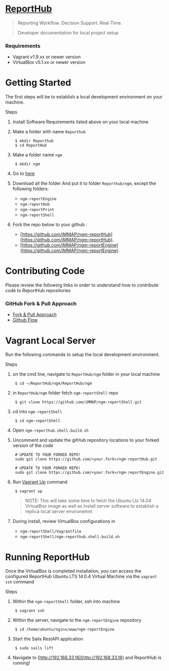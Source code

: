 # [ReportHub](http://reporthub.immap.org)
> 
> Reporting Workflow. Decision Support. Real-Time.
> 
> Developer documentation for local project setup

### Requirements

<!-- - Dropbox 33.4.xx -->
- Vagrant v1.9.xx or newer version
- VirtualBox v5.1.xx or newer version

# Getting Started

The first steps will be to establish a local development environment on your machine. 
<!-- and establish connection with the DEV server. -->

Steps

1. Install Software Requirements listed above on your local machine
2. Make a folder with name ``Reporthub``

		$ mkdir Reporthub
		$ cd ReportHub

3. Make a folder name ``ngm``

		$ mkdir ngm

4. Go to [here](https://immap.sharepoint.com/:f:/s/SouthandCentralAsia/Ei_bwVT9kKtEusTeb_JNF88B8yxbcCrVfSwdZQdJK8GH4g?e=ddZUFx)

5. Download  all the folder And put it to folder ``Reporthub/ngm``, except the following folders:
	- ``ngm-reportEngine``
	- ``ngm-reportHub``
	- ``ngm-reportPrint``
	- ``ngm-reportShell``

	

6. Fork the repo below to your github :
	- [https://github.com/iMMAP/ngm-reportHub](https://github.com/iMMAP/ngm-reportHub).
	- [https://github.com/iMMAP/ngm-reportEngine](https://github.com/iMMAP/ngm-reportEngine).

<!-- OLD instruction -->
<!-- 2. Setup Local Project Folders
3. Add to your Dropbox the ``iMMAP AF Team Folder`` [here](https://www.dropbox.com/sh/5eti378yx2qxbxq/AAAFjJkGznjwk8IkZmRkRc7Ma?dl=0)
4. On your local machine, select ``Dropbox 'Settings' > 'Preferences...'``
5. Select ``Account`` tab followed by ```Change Settings...```
6. Navigate to ```iMMAP AF Team Folder/ReportHub/ngm```
5. Unselect the following folders;
	- ``ngm-reportEngine``
	- ``ngm-reportHub``
	- ``ngm-reportPrint``
	- ``ngm-reportShell``
6. Finally select ``Update`` and close
	
	> NOTE: in Dropbox select ```Pause Syncing``` in low bandwidth environments. -->
	
# Contributing Code

Please review the following links in order to understand how to contribute code to ReportHub repositories

### GitHub Fork & Pull Approach

- [Fork & Pull Approach](https://gist.github.com/Chaser324/ce0505fbed06b947d962)
- [Github Flow](https://guides.github.com/introduction/flow/)


# Vagrant Local Server

Run the following commands to setup the local development environment.

Steps
  
1. on the cmd line, navigate to ``ReportHub/ngm`` folder in your local machine

		$ cd ~/ReportHub/ngm/ReportHub/ngm
		
2. in ``ReportHub/ngm`` folder fetch ``ngm-reportShell`` repo 

		$ git clone https://github.com/iMMAP/ngm-reportShell.git
		
3. cd into ``ngm-reportShell``


		$ cd ngm-reportShell

4. Open ``ngm-reporthub.shell.build.sh``
		
5. Uncomment and update the gitHub repository locations to your forked version of the code

		# UPDATE TO YOUR FORKED REPO!
		sudo git clone https://github.com/<your.fork>/ngm-reportHub.git
	
		# UPDATE TO YOUR FORKED REPO!
		sudo git clone https://github.com/<your.fork>/ngm-reportEngine.git

6. Run [Vagrant Up](https://www.vagrantup.com/docs/cli/up.html) command

		$ vagrant up
		
	> NOTE: This will take some time to fetch the Ubuntu Lts 14.04 VirtualBox image as well as install server software to establish a replica local server environemnt

7. During install, review VirtualBox configurations in 
	- ``ngm-reportShell/Vagrantfile``
	- ``ngm-reportShell/ngm-reporthub.shell.build.sh``


# Running ReportHub

Once the VirtualBox is completed installation, you can access the configured ReportHub Ubuntu LTS 14.0.4 Virtual Machine via the ``vagrant ssh`` command

Steps

1. Within the ``ngm-reportShell`` folder, ssh into machine

		$ vagrant ssh
		
2. Within the server, navigate to the ``ngm-reportEngine`` repository

		$ cd /home/ubuntu/nginx/www/ngm-reportEngine
		
3. Start the Sails RestAPI application

		$ sudo sails lift

4. Navigate to [http://192.168.33.16](http://192.168.33.16) and ReportHub is running!